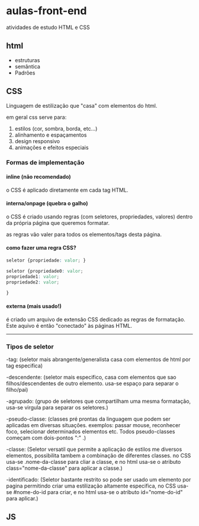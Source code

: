 # aulas-front-end

 atividades de estudo HTML e CSS

## html

- estruturas
- semântica
- Padrões

## CSS

Linguagem de estilização que "casa" com elementos do html.

em geral css serve para:

1. estilos (cor, sombra, borda, etc...)
2. alinhamento e espaçamentos
3. design responsivo
4. animações e efeitos especiais


### Formas de implementação

#### inline (não recomendado)

o CSS é aplicado diretamente em cada tag HTML.

#### interna/onpage (quebra o galho)

o CSS é criado usando regras (com seletores, propriedades, valores) dentro da própria página que queremos formatar.

as regras vão valer para todos os elementos/tags desta página.

#### como fazer uma regra CSS?
```Css
seletor {propriedade: valor; }

seletor {propriedade0: valor;
propriedade1: valor;
propriedade2: valor;

}
```
#### externa (mais usado!)

é criado um arquivo de extensão CSS dedicado as regras de formatação. Este aquivo é então "conectado" às páginas HTML.

---
### Tipos de seletor
-tag: (seletor mais abrangente/generalista casa com elementos de html por tag especifica)

-descendente: (seletor mais especifico, casa com elementos que sao filhos/descendentes de outro elemento. usa-se espaço para separar o filho/pai)

-agrupado: (grupo de seletores que compartilham uma mesma formatação, usa-se virgula para separar os seletores.)

-pseudo-classe: (classes pré prontas da linguagem que podem ser aplicadas em diversas situações. exemplos: passar mouse, reconhecer foco, selecionar determinados elementos etc. Todos pseudo-classes começam com dois-pontos ":" .)

-classe: (Seletor versatil que permite a aplicação de estilos me diversos elementos, possibilita tambem a combinação de diferentes classes. no CSS usa-se .nome-da-classe para cliar a classe, e no html usa-se o atributo class="nome-da-classe" para aplicar a classe.)

-identificado: (Seletor bastante restrito so pode ser usado um elemento por pagina permitindo criar uma estilização altamente especifica, no CSS usa-se #nome-do-id para criar, e no html usa-se o atributo id="nome-do-id" para aplicar.)


## JS
